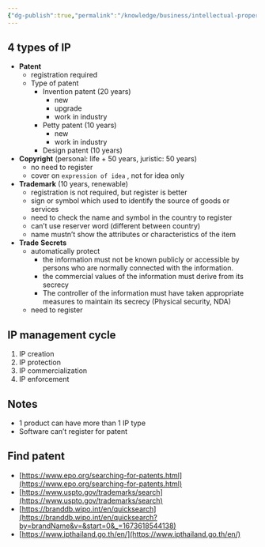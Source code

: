 ```yaml
---
{"dg-publish":true,"permalink":"/knowledge/business/intellectual-property-ip/","noteIcon":""}
---
```


## 4 types of IP
- **Patent**
    - registration required
    - Type of patent
        - Invention patent (20 years)
            - new
            - upgrade
            - work in industry
        - Petty patent (10 years)
            - new
            - work in industry
        - Design patent (10 years)
- **Copyright** (personal: life + 50 years, juristic: 50 years)
    - no need to register
    - cover on `expression of idea` , not for idea only
- **Trademark** (10 years, renewable)
    - registration is not required, but register is better
    - sign or symbol which used to identify the source of goods or services
    - need to check the name and symbol in the country to register
    - can’t use reserver word (different between country)
    - name mustn’t show the attributes or characteristics of the item
- **Trade** **Secrets**
    - automatically protect
        - the information must not be known publicly or accessible by persons who are normally connected with the information.
        - the commercial values of the information must derive from its secrecy
        - The controller of the information must have taken appropriate measures to maintain its secrecy (Physical security, NDA)
    - need to register

## IP management cycle

1. IP creation
2. IP protection
3. IP commercialization
4. IP enforcement

## Notes

- 1 product can have more than 1 IP type
- Software can’t register for patent

## Find patent

- [https://www.epo.org/searching-for-patents.html](https://www.epo.org/searching-for-patents.html)
- [https://www.uspto.gov/trademarks/search](https://www.uspto.gov/trademarks/search)
- [https://branddb.wipo.int/en/quicksearch](https://branddb.wipo.int/en/quicksearch?by=brandName&v=&start=0&_=1673618544138)
- [https://www.ipthailand.go.th/en/](https://www.ipthailand.go.th/en/)